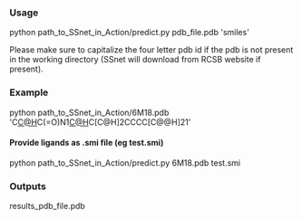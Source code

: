 
### Usage

python path_to_SSnet_in_Action/predict.py pdb_file.pdb 'smiles'

Please make sure to capitalize the four letter pdb id if the pdb is not present in the working directory (SSnet will download from RCSB website if present).

### Example

python path_to_SSnet_in_Action/6M18.pdb 'C[C@H](N[C@@H](CCc1ccccc1)C(=O)O)C(=O)N1[C@H](C(=O)O)C[C@H]2CCCC[C@@H]21'


#### Provide ligands as .smi file (eg test.smi)

python path_to_SSnet_in_Action/predict.py 6M18.pdb test.smi

### Outputs

results_pdb_file.pdb
